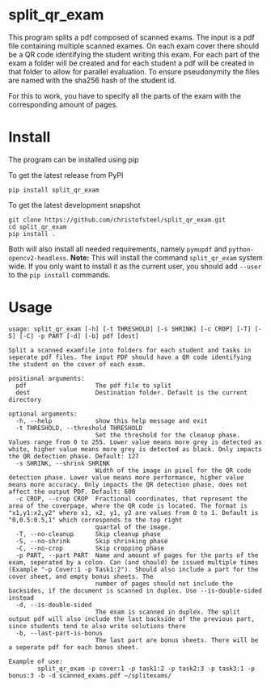 split_qr_exam
=============

This program splits a pdf composed of scanned exams. The input is a pdf file containing multiple
scanned exames. On each exam cover there should be a QR code identifying the student writing this
exam.
For each part of the exam a folder will be created and for each student a pdf will be created in
that folder to allow for parallel evaluation. To ensure pseudonymity the files are named with the
sha256 hash of the student id.

For this to work, you have to specify all the parts of the exam with the corresponding amount of
pages.

Install
=======

The program can be installed using pip

To get the latest release from PyPI

```
pip install split_qr_exam
```

To get the latest development snapshot

```
git clone https://github.com/christofsteel/split_qr_exam.git
cd split_qr_exam
pip install .
```

Both will also install all needed requirements, namely `pymupdf` and `python-opencv2-headless`. **Note:** This will install the command `split_qr_exam` system wide. If you only want to install it as the current user, you should add `--user` to the `pip install` commands.

Usage
=====

```
usage: split_qr_exam [-h] [-t THRESHOLD] [-s SHRINK] [-c CROP] [-T] [-S] [-C] -p PART [-d] [-b] pdf [dest]

Split a scanned examfile into folders for each student and tasks in seperate pdf files. The input PDF should have a QR code identifying the student on the cover of each exam.

positional arguments:
  pdf                   The pdf file to split
  dest                  Destination folder. Default is the current directory

optional arguments:
  -h, --help            show this help message and exit
  -t THRESHOLD, --threshold THRESHOLD
                        Set the threshold for the cleanup phase. Values range from 0 to 255. Lower value means more grey is detected as white, higher value means more grey is detected as black. Only impacts the QR detection phase. Default: 127
  -s SHRINK, --shrink SHRINK
                        Width of the image in pixel for the QR code detection phase. Lower value means more performance, higher value means more accuracy. Only impacts the QR detection phase, does not affect the output PDF. Default: 600
  -c CROP, --crop CROP  Fractional coordinates, that represent the area of the coverpage, where the QR code is located. The format is "x1,y1:x2,y2" where x1, x2, y1, y2 are values from 0 to 1. Default is "0,0.5:0.5,1" which corresponds to the top right
                        quartal of the image.
  -T, --no-cleanup      Skip cleanup phase
  -S, --no-shrink       Skip shrinking phase
  -C, --no-crop         Skip cropping phase
  -p PART, --part PART  Name and amount of pages for the parts of the exam, seperated by a colon. Can (and should) be issued multiple times (Example "-p Cover:1 -p Task1:2"). Should also include a part for the cover sheet, and empty bonus sheets. The
                        number of pages should not include the backsides, if the document is scanned in duplex. Use --is-double-sided instead
  -d, --is-double-sided
                        The exam is scanned in duplex. The split output pdf will also include the last backside of the previous part, since students tend to also write solutions there
  -b, --last-part-is-bonus
                        The last part are bonus sheets. There will be a seperate pdf for each bonus sheet.

Example of use:
        split_qr_exam -p cover:1 -p task1:2 -p task2:3 -p task3:1 -p bonus:3 -b -d scanned_exams.pdf ~/splitexams/
```
